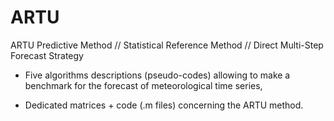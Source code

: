 # ARTU
ARTU Predictive Method // Statistical Reference Method // Direct  Multi-Step  Forecast Strategy

- Five algorithms descriptions (pseudo-codes) allowing to make a benchmark for the forecast of meteorological time series,

- Dedicated matrices + code (.m files) concerning the ARTU method.
